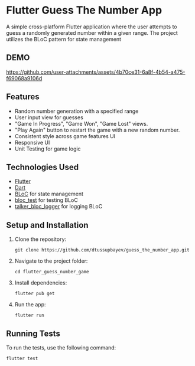 # Flutter Guess The Number App

A simple cross-platform Flutter application where the user attempts to guess a randomly generated number within a given range. The project utilizes the BLoC pattern for state management

## DEMO
https://github.com/user-attachments/assets/4b70ce31-6a8f-4b54-a475-f69068a9106d

## Features
- Random number generation with a specified range
- User input view for guesses
- "Game In Progress", "Game Won", "Game Lost" views.
- "Play Again" button to restart the game with a new random number.
- Consistent style across game features UI
- Responsive UI
- Unit Testing for game logic

## Technologies Used

- [Flutter](https://flutter.dev/)
- [Dart](https://dart.dev/)
- [BLoC](https://pub.dev/packages/flutter_bloc) for state management
- [bloc_test](https://pub.dev/packages/talker_bloc_logger) for testing BLoC
- [talker_bloc_logger](https://pub.dev/packages/talker_bloc_logger) for logging BLoC

## Setup and Installation

1. Clone the repository:
   
   ```
   git clone https://github.com/dtussupbayev/guess_the_number_app.git
   ```
2. Navigate to the project folder:
    ```
    cd flutter_guess_number_game
    ```
3. Install dependencies:
    ```
    flutter pub get
    ```
4. Run the app:
    ```
    flutter run
    ```
## Running Tests

To run the tests, use the following command:
```
flutter test
```

